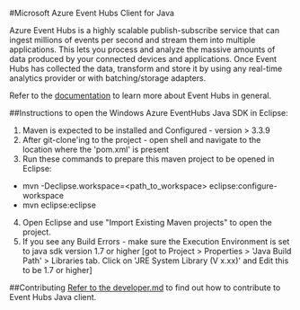 #Microsoft Azure Event Hubs Client for Java

Azure Event Hubs is a highly scalable publish-subscribe service that can ingest millions of events per second and stream them into multiple applications. 
This lets you process and analyze the massive amounts of data produced by your connected devices and applications. Once Event Hubs has collected the data, 
transform and store it by using any real-time analytics provider or with batching/storage adapters. 

Refer to the [documentation](https://azure.microsoft.com/services/event-hubs/) to learn more about Event Hubs in general.



##Instructions to open the Windows Azure EventHubs Java SDK in Eclipse:

1. Maven is expected to be installed and Configured - version > 3.3.9
2. After git-clone'ing to the project - open shell and navigate to the location where the 'pom.xml' is present
3. Run these commands to prepare this maven project to be opened in Eclipse:
  - mvn -Declipse.workspace=<path_to_workspace> eclipse:configure-workspace
  - mvn eclipse:eclipse
4. Open Eclipse and use "Import Existing Maven projects" to open the project.
5. If you see any Build Errors - make sure the Execution Environment is set to java sdk version 1.7 or higher
	[got to Project > Properties > 'Java Build Path' > Libraries tab. Click on 'JRE System Library (V x.xx)' and Edit this to be 1.7 or higher]

##Contributing
[Refer to the developer.md](developer.md) to find out how to contribute to Event Hubs Java client.
